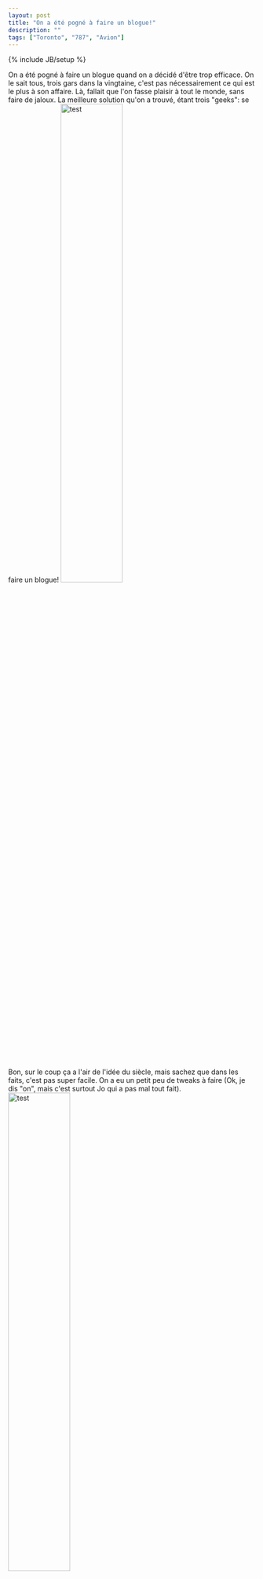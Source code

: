 ```yaml
---
layout: post
title: "On a été pogné à faire un blogue!"
description: ""
tags: ["Toronto", "787", "Avion"]
---
```

{% include JB/setup %}


On a été pogné à faire un blogue quand on a décidé d'être trop efficace. On le sait tous, trois gars dans la vingtaine, c'est pas nécessairement ce qui est le plus à son affaire.
Là, fallait que l'on fasse plaisir à tout le monde, sans faire de jaloux.
La meilleure solution qu'on a trouvé, étant trois "geeks": se faire un blogue!
<img src="https://goo.gl/Gxsvji" width="50%" alt="test" >


Bon, sur le coup ça a l'air de l'idée du siècle, mais sachez que dans les faits, c'est pas super facile. On a eu un petit peu de tweaks à faire (Ok, je dis "on", mais c'est surtout Jo qui a pas mal tout fait).
<img src="https://goo.gl/qgBM4P" width="50%" alt="test" >

Allons dans le vif du sujet, soit, on a été pogné à faire un blogue. On se fait un blogue pour vous relater nos histoires farfelues de tous les jours dans notre périple et dans notre aventure asiatique.
Vous pourrez nous suivre, au jour le jour, d'évènements en évènements, à travers chaque destination. C'est aussi un moyen rapide et efficace pour vous dire qu'on est encore en vie, sans vous téléphoner. Par ailleurs, c'est pratique pour nous de prendre quelques minutes pour vous écrire, un peu n'importe quand au milieu de notre journée. Au moment d'écrire ces lignes, nous sommes dans une zone de turbulence quelque part au-dessus de la Russie, c'est tranquille.

On devrait arriver dans environ trois heures et une fois sur place, nous pourrons goûter au fameux transport en commun japonais, bien connu pour nous entasser comme des sardines. Nous vous reviendrons là-dessus, à notre arrivée. Nous espérons que vous serez content de nous lire, et que nous saurons en mesure de vous faire partager ne serait-ce qu'un peu de ce que nous vivons.

On a été pogné à faire un blogue...
